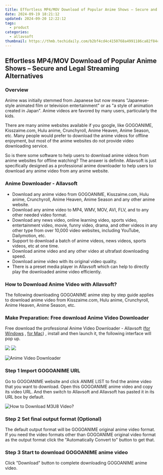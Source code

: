 ```yaml
---
title: Effortless MP4/MOV Download of Popular Anime Shows – Secure and Legal Streaming Alternatives
date: 2024-09-19 18:21:12
updated: 2024-09-20 12:22:12
tags:
  - product
categories:
  - allavsoft
thumbnail: https://thmb.techidaily.com/b2bf4cd4c4150768a4991186ca82f84c6e82b391b455745b734da2cba3671e13.jpg
---
```


## Effortless MP4/MOV Download of Popular Anime Shows – Secure and Legal Streaming Alternatives

### Overview

Anime was initially stemmed from Japanese but now means "Japanese-style animated film or television entertainment" or as "a style of animation created in Japan". Anime videos are favored by many users, particularly the kids.

There are many anime websites available if you google, like GOGOANIME, Kisszaime.com, Hulu anime, Crunchyroll, Anime Heaven, Anime Season, etc. Many people would prefer to download the anime videos for offline enjoyment, but most of the anime websites do not provide video downloading service.

So is there some software to help users to download anime videos from anime websites for offline watching? The answer is definite. Allavsoft is just specifically designed as a professional anime downloader to help users to download any anime video from any anime website.

### Anime Downloader - Allavsoft

* Download any anime video from GOGOANIME, Kisszaime.com, Hulu anime, Crunchyroll, Anime Heaven, Anime Season and any other anime website.
* Download any anime video to MP4, WMV, MOV, AVI, FLV, and to any other needed video format.
* Download any news video, online learning video, sports video, entertainment video, movie, funny video, drama, and other videos in any other type from over 10,000 video websites, including YouTube, Dailymotion, etc.
* Support to download a batch of anime videos, news videos, sports videos, etc at one time.
* Download anime video and any other video at ultrafast downloading speed.
* Download anime video with its original video quality.
* There is a preset media player in Allavsoft which can help to directly play the downloaded anime video efficiently.

### How to Download Anime Video with Allavsoft?

The following downloading GOGOANIME anime step by step guide applies to download anime video from Kisszaime.com, Hulu anime, Crunchyroll, Anime Heaven, Anime Season, etc.

### Make Preparation: Free download Anime Video Downloader

Free download the professional Anime Video Downloader - Allavsoft ([for Windows](https://tools.techidaily.com/allavsoft/products/) , [for Mac](https://tools.techidaily.com/allavsoft/products/)) , install and then launch it, the following interface will pop up.

[![](https://www.allavsoft.com/how-to/../images/how-to/free-download-win.jpg)](https://tools.techidaily.com/allavsoft/products/) [![](https://www.allavsoft.com/how-to/../images/how-to/free-download-mac.jpg)](https://tools.techidaily.com/allavsoft/products/)

![Anime Video Downloader](https://www.allavsoft.com/how-to/../images/allavsoft/screen-shot-600.jpg)

### Step 1 Import GOGOANIME URL

Go to GOGOANIME website and click ANIME LIST to find the anime video that you want to download. Open this GOGOANIME anime video and copy its video URL. And then switch to Allavsoft and Allavsoft has pasted it in its URL box by default.

![How to Download M3U8 Video?](https://www.allavsoft.com/how-to/../images/how-to/download-rtmp-video/download-rtmp-video.jpg)

### Step 2 Set final output format (Optional)

The default output format will be GOGOANIME original anime video format. If you need the video formats other than GOGOANIME original video format as the output format click the "Automatically Convert to" button to get that.

### Step 3 Start to download GOGOANIME anime video

Click "Download" button to complete downloading GOGOANIME anime video.

<ins class="adsbygoogle"
     style="display:block"
     data-ad-format="autorelaxed"
     data-ad-client="ca-pub-7571918770474297"
     data-ad-slot="1223367746"></ins>



<ins class="adsbygoogle"
     style="display:block"
     data-ad-client="ca-pub-7571918770474297"
     data-ad-slot="8358498916"
     data-ad-format="auto"
     data-full-width-responsive="true"></ins>
